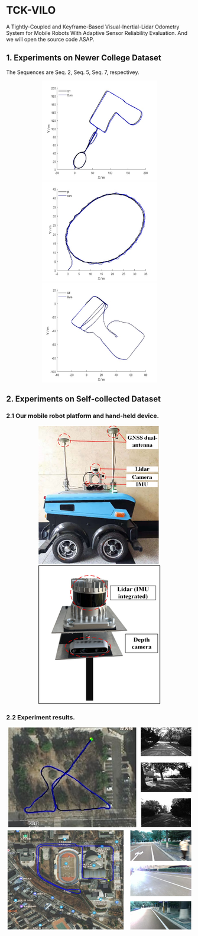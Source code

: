 # TCK-VILO
A Tightly-Coupled and Keyframe-Based Visual-Inertial-Lidar Odometry System for Mobile Robots With Adaptive Sensor Reliability Evaluation. And we will open the source code ASAP.

## 1. Experiments on Newer College Dataset
The Sequences are Seq. 2, Seq. 5, Seq. 7, respectivey.
<div align=center>
<img src="img/NC2.jpg" width="310" height="270"><img src="img/NC5.jpg" width="310" height="270"><img src="img/NC7.jpg" width="310" height="270"/>
</div>

## 2. Experiments on Self-collected Dataset
### 2.1 Our mobile robot platform and hand-held device.
<div align=center>
<img src="img/Our mobile robot.jpg" width="330" height="375"> <img src="img/Our hand-held device.jpg"  width="330" height="375"/>
</div>

### 2.2 Experiment results.

<div align=center>
<img src="img/Sequence collected by our mobile robot.jpg">
</div>
<div align=center>
<img src="img/Sequence collected by our hand-henld device.jpg" width="499" height="272">
</div>
